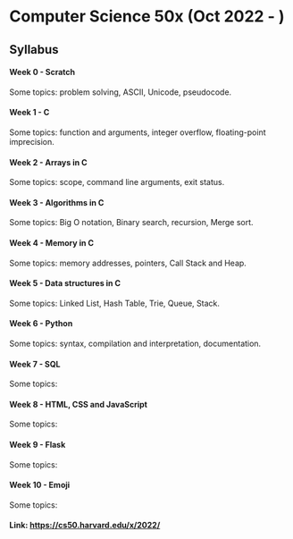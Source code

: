 # Computer Science 50x (Oct 2022 - )
## Syllabus
#### Week 0 - Scratch
Some topics: problem solving, ASCII, Unicode, pseudocode.

#### Week 1 - C
Some topics: function and arguments, integer overflow, floating-point imprecision.

#### Week 2 - Arrays in C
Some topics: scope, command line arguments, exit status.

#### Week 3 - Algorithms in C
Some topics: Big O notation, Binary search, recursion, Merge sort.

#### Week 4 - Memory in C
Some topics: memory addresses, pointers, Call Stack and Heap.

#### Week 5 - Data structures in C
Some topics: Linked List, Hash Table, Trie, Queue, Stack.

#### Week 6 - Python
Some topics: syntax, compilation and interpretation, documentation.

#### Week 7 - SQL
Some topics:

#### Week 8 - HTML, CSS and JavaScript
Some topics:

#### Week 9 - Flask
Some topics:

#### Week 10 - Emoji
Some topics:

#### Link: https://cs50.harvard.edu/x/2022/
